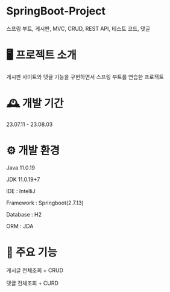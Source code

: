 # SpringBoot-Project

스프링 부트, 게시판, MVC, CRUD, REST API, 테스트 코드, 댓글


# 🖥️ 프로젝트 소개

게시판 사이트와 댓글 기능을 구현하면서 스프링 부트를 연습한 프로젝트


# 🕰️ 개발 기간

23.07.11 - 23.08.03


# ⚙️ 개발 환경

Java 11.0.19

JDK 11.0.19+7

IDE : IntelliJ

Framework : Springboot(2.7.13)

Database : H2

ORM : JDA

# 📌 주요 기능
게시글 전체조회 + CRUD

댓글 전체조회 + CURD
